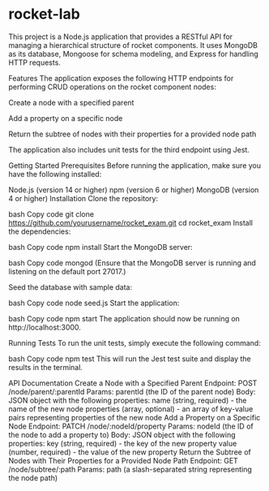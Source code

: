 # rocket-lab


This project is a Node.js application that provides a RESTful API for managing a hierarchical structure of rocket components. It uses MongoDB as its database, Mongoose for schema modeling, and Express for handling HTTP requests.

Features
The application exposes the following HTTP endpoints for performing CRUD operations on the rocket component nodes:

Create a node with a specified parent

Add a property on a specific node

Return the subtree of nodes with their properties for a provided node path

The application also includes unit tests for the third endpoint using Jest.


Getting Started
Prerequisites
Before running the application, make sure you have the following installed:

Node.js (version 14 or higher)
npm (version 6 or higher)
MongoDB (version 4 or higher)
Installation
Clone the repository:

bash
Copy code
git clone https://github.com/yourusername/rocket_exam.git
cd rocket_exam
Install the dependencies:

bash
Copy code
npm install
Start the MongoDB server:

bash
Copy code
mongod
(Ensure that the MongoDB server is running and listening on the default port 27017.)

Seed the database with sample data:

bash
Copy code
node seed.js
Start the application:

bash
Copy code
npm start
The application should now be running on http://localhost:3000.

Running Tests
To run the unit tests, simply execute the following command:

bash
Copy code
npm test
This will run the Jest test suite and display the results in the terminal.

API Documentation
Create a Node with a Specified Parent
Endpoint: POST /node/parent/:parentId
Params: parentId (the ID of the parent node)
Body: JSON object with the following properties:
name (string, required) - the name of the new node
properties (array, optional) - an array of key-value pairs representing properties of the new node
Add a Property on a Specific Node
Endpoint: PATCH /node/:nodeId/property
Params: nodeId (the ID of the node to add a property to)
Body: JSON object with the following properties:
key (string, required) - the key of the new property
value (number, required) - the value of the new property
Return the Subtree of Nodes with Their Properties for a Provided Node Path
Endpoint: GET /node/subtree/:path
Params: path (a slash-separated string representing the node path)
